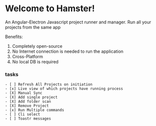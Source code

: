 # Welcome to Hamster!

An Angular-Electron Javascript project runner and manager.
Run all your projects from the same app 

Benefits: 
1. Completely open-source
2. No Internet connection is needed to run the application
3. Cross-Platform
4. No local DB is required 


### tasks 

```
- [ ] Refresh All Projects on initiation 
- [x] Live view of which projects have running process
- [X] Manual Sync 
- [X] Add single project
- [X] Add folder scan 
- [X] Remove Project
- [x] Run Multiple commands
- [ ] Cli select
- [ ] Toastr messages 
```
